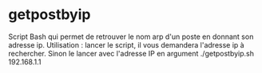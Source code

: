 # getpostbyip
Script Bash qui permet de retrouver le nom arp d'un poste en donnant son adresse ip.
Utilisation :
lancer le script, il vous demandera l'adresse ip à rechercher.
Sinon le lancer avec l'adresse IP en argument
./getpostbyip.sh 192.168.1.1
